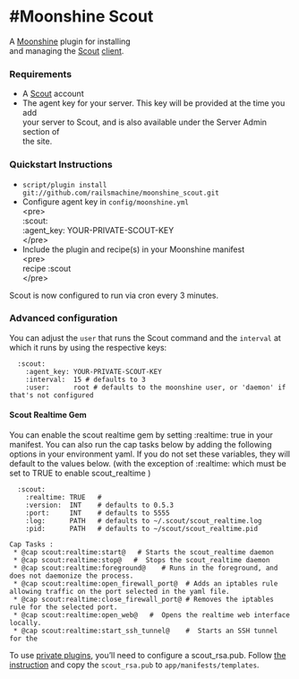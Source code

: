 #Moonshine Scout
==============================

A [Moonshine][] plugin for installing\
and managing the [Scout][] [client][].

### Requirements

-   A [Scout][] account
-   The agent key for your server. This key will be provided at the time
    you add\
    your server to Scout, and is also available under the Server Admin
    section of\
    the site.

### Quickstart Instructions

-   `script/plugin install git://github.com/railsmachine/moonshine_scout.git`
-   Configure agent key in `config/moonshine.yml`\
     \<pre\>\
     :scout:\
     :agent\_key: YOUR-PRIVATE-SCOUT-KEY\
     \</pre\>
-   Include the plugin and recipe(s) in your Moonshine manifest\
     \<pre\>\
     recipe :scout\
     \</pre\>

Scout is now configured to run via cron every 3 minutes.

### Advanced configuration

You can adjust the `user` that runs the Scout command and the `interval`
at\
which it runs by using the respective keys:

      :scout:
        :agent_key: YOUR-PRIVATE-SCOUT-KEY
        :interval:  15 # defaults to 3
        :user:      root # defaults to the moonshine user, or 'daemon' if that's not configured

#### Scout Realtime Gem

You can enable the scout realtime gem by setting :realtime: true in your
manifest. You can also run the cap tasks below by adding the following
options in your environment yaml. If you do not set these variables,
they will default to the values below. (with the exception of :realtime:
which must be set to TRUE to enable scout\_realtime )

      :scout:
        :realtime: TRUE   #
        :version:  INT    # defaults to 0.5.3
        :port:     INT    # defaults to 5555
        :log:      PATH   # defaults to ~/.scout/scout_realtime.log
        :pid:      PATH   # defaults to ~/scout/scout_realtime.pid

    Cap Tasks : 
     * @cap scout:realtime:start@   # Starts the scout_realtime daemon
     * @cap scout:realtime:stop@   #  Stops the scout_realtime daemon
     * @cap scout:realtime:foreground@    # Runs in the foreground, and does not daemonize the process.
     * @cap scout:realtime:open_firewall_port@  # Adds an iptables rule allowing traffic on the port selected in the yaml file.
     * @cap scout:realtime:close_firewall_port@ # Removes the iptables rule for the selected port.
     * @cap scout:realtime:open_web@   #  Opens the realtime web interface locally.
     * @cap scout:realtime:start_ssh_tunnel@    #  Starts an SSH tunnel for the 

To use [private plugins][], you’ll need to configure a scout\_rsa.pub.
Follow [the instruction][private plugins] and copy the `scout_rsa.pub`
to `app/manifests/templates`.

  [Moonshine]: http://github.com/railsmachine/moonshine
  [Scout]: http://scoutapp.com
  [client]: http://github.com/highgroove/scout-client
  [private plugins]: https://scoutapp.com/info/creating_a_plugin#private_plugins